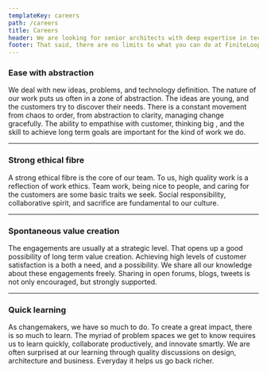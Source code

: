 ```yaml
---
templateKey: careers
path: /careers
title: Careers
header: We are looking for senior architects with deep expertise in technology, architectural principles, and cloud solutions. We appreciate diversity, and original thinking. We celebrate, and seek the following qualities in our colleagues.
footer: That said, there are no limits to what you can do at FiniteLoop. Please come have coffee with us.
---
```


### Ease with abstraction

We deal with new ideas, problems, and technology definition. The nature of our work puts us often in a zone of abstraction. The ideas are young, and the customers try to discover their needs. There is a constant movement from chaos to order, from abstraction to clarity,  managing change gracefully.  The ability to empathise with customer, thinking big , and the skill to achieve long term goals are important for the kind of work we do.

------

### Strong ethical fibre

A strong ethical fibre is the core of our team. To us, high quality work is a reflection of work ethics. Team work, being nice to people, and caring for the customers are some basic traits we seek. Social responsibility, collaborative spirit, and sacrifice are fundamental to our culture.

------

### Spontaneous value creation

The engagements are usually at a strategic level. That opens up a good possibility of long term value creation.  Achieving high levels of customer satisfaction is a both a need, and a possibility.  We share all our knowledge about these engagements freely. Sharing in open forums, blogs, tweets  is not only encouraged, but strongly supported.

------

### Quick learning

As changemakers, we have so much to do. To create a great impact, there is so much to learn. The myriad of problem spaces we get to know requires us to learn quickly, collaborate productively, and innovate smartly. We are often surprised at our learning through quality discussions on design, architecture and business. Everyday it helps us go back richer.